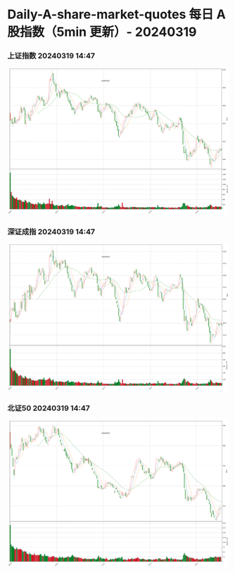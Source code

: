 
# Daily-A-share-market-quotes 每日 A 股指数（5min 更新）- 20240319

### 上证指数 20240319 14:47
![](./fig/2024/3/20240319-sh000001.png)

### 深证成指 20240319 14:47
![](./fig/2024/3/20240319-sz399001.png)

### 北证50 20240319 14:47
![](./fig/2024/3/20240319-bj899050.png)
